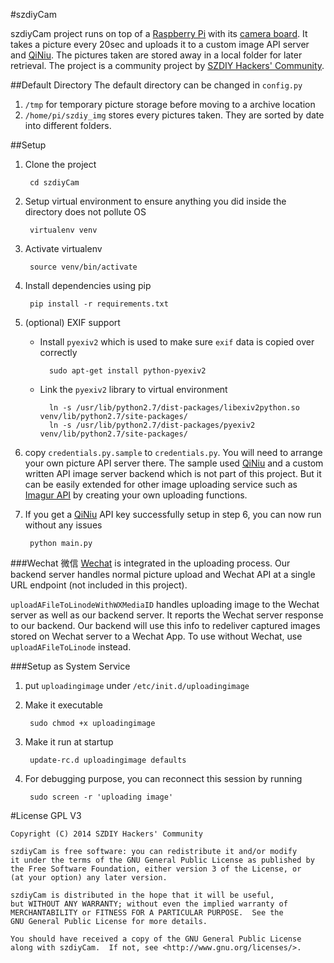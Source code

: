#szdiyCam

szdiyCam project runs on top of a [Raspberry Pi](www.raspberrypi.org/‎) with its [camera board](www.raspberrypi.org/tag/camera-board/‎). It takes a picture every 20sec and uploads it to a custom image API server and [QiNiu](qiniu.com). The pictures taken are stored away in a local folder for later retrieval. The project is a community project by [SZDIY Hackers' Community](http://www.szdiy.org/).

##Default Directory
The default directory can be changed in `config.py`

1. `/tmp` for temporary picture storage before moving to a archive location
2. `/home/pi/szdiy_img` stores every pictures taken. They are sorted by date into different folders.

##Setup
1. Clone the project

		cd szdiyCam
		
2. Setup virtual environment to ensure anything you did inside the directory does not pollute OS

		virtualenv venv
		
3. Activate virtualenv

		source venv/bin/activate
	
4. Install dependencies using pip

		pip install -r requirements.txt 

5. (optional) EXIF support
	* Install `pyexiv2` which is used to make sure `exif` data is copied over correctly

			sudo apt-get install python-pyexiv2        
	* Link the `pyexiv2` library to virtual environment
		
			ln -s /usr/lib/python2.7/dist-packages/libexiv2python.so venv/lib/python2.7/site-packages/
			ln -s /usr/lib/python2.7/dist-packages/pyexiv2 venv/lib/python2.7/site-packages/
6. copy `credentials.py.sample` to `credentials.py`. You will need to arrange your own picture API server there. The sample used [QiNiu](qiniu.com) and a custom written API image server backend which is not part of this project. But it can be easily extended for other image uploading service such as [Imagur API](https://api.imgur.com) by creating your own uploading functions.

7. If you get a [QiNiu](qiniu.com) API key successfully setup in step 6, you can now run without any issues

		python main.py

###Wechat 微信
[Wechat](www.wechat.com/) is integrated in the uploading process. Our backend server handles normal picture upload and Wechat API at a single URL endpoint (not included in this project). 

`uploadAFileToLinodeWithWXMediaID` handles uploading image to the Wechat server as well as our  backend server. It reports the Wechat server response to our backend. Our backend will use this info to redeliver captured images stored on Wechat server to a Wechat App. To use without Wechat, use `uploadAFileToLinode` instead.

###Setup as System Service
1. put `uploadingimage` under ```/etc/init.d/uploadingimage```
2. Make it executable

		sudo chmod +x uploadingimage
		
3. Make it run at startup

		update-rc.d uploadingimage defaults

4. For debugging purpose, you can reconnect this session by running

		sudo screen -r 'uploading image'

#License
GPL V3
	
	Copyright (C) 2014 SZDIY Hackers' Community

	szdiyCam is free software: you can redistribute it and/or modify
	it under the terms of the GNU General Public License as published by
	the Free Software Foundation, either version 3 of the License, or
	(at your option) any later version.

	szdiyCam is distributed in the hope that it will be useful,
	but WITHOUT ANY WARRANTY; without even the implied warranty of
	MERCHANTABILITY or FITNESS FOR A PARTICULAR PURPOSE.  See the
	GNU General Public License for more details.

	You should have received a copy of the GNU General Public License
	along with szdiyCam.  If not, see <http://www.gnu.org/licenses/>.